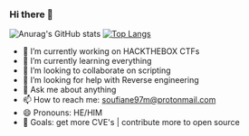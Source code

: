 ### Hi there 👋
<script src="https://tryhackme.com/badge/726551"></script>
![Anurag's GitHub stats](https://github-readme-stats.vercel.app/api?username=soufiane-radouni&show_icons=true&theme=radical)
[![Top Langs](https://github-readme-stats.vercel.app/api/top-langs/?username=soufiane-radouni&show_icons=true&theme=radical)](https://github.com/anuraghazra/github-readme-stats)

- 🔭 I’m currently working on HACKTHEBOX CTFs
- 🌱 I’m currently learning everything
- 👯 I’m looking to collaborate on scripting
- 🤔 I’m looking for help with Reverse engineering
- 💬 Ask me about anything
- 📫 How to reach me: soufiane97m@protonmail.com
- 😄 Pronouns: HE/HIM
- 🥅 Goals: get more CVE's | contribute more to open source
